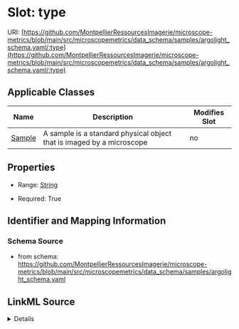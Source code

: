 # Slot: type

URI: [https://github.com/MontpellierRessourcesImagerie/microscope-metrics/blob/main/src/microscopemetrics/data_schema/samples/argolight_schema.yaml/:type](https://github.com/MontpellierRessourcesImagerie/microscope-metrics/blob/main/src/microscopemetrics/data_schema/samples/argolight_schema.yaml/:type)



<!-- no inheritance hierarchy -->




## Applicable Classes

| Name | Description | Modifies Slot |
| --- | --- | --- |
[Sample](Sample.md) | A sample is a standard physical object that is imaged by a microscope |  no  |







## Properties

* Range: [String](String.md)

* Required: True





## Identifier and Mapping Information







### Schema Source


* from schema: https://github.com/MontpellierRessourcesImagerie/microscope-metrics/blob/main/src/microscopemetrics/data_schema/samples/argolight_schema.yaml




## LinkML Source

<details>
```yaml
name: type
from_schema: https://github.com/MontpellierRessourcesImagerie/microscope-metrics/blob/main/src/microscopemetrics/data_schema/samples/argolight_schema.yaml
rank: 1000
identifier: true
alias: type
owner: Sample
domain_of:
- Sample
range: string
required: true

```
</details>